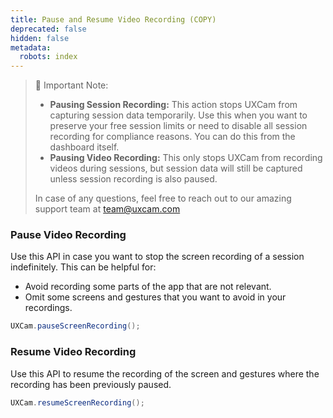 ```yaml
---
title: Pause and Resume Video Recording (COPY)
deprecated: false
hidden: false
metadata:
  robots: index
---
```

> 📘 Important Note:
>
> * **Pausing Session Recording:** This action stops UXCam from capturing session data temporarily. Use this when you want to preserve your free session limits or need to disable all session recording for compliance reasons. You can do this from the dashboard itself.
> * **Pausing Video Recording:** This only stops UXCam from recording videos during sessions, but session data will still be captured unless session recording is also paused.
>
> In case of any questions, feel free to reach out to our amazing support team at [team@uxcam.com](mailto:team@uxcam.com)

### Pause Video Recording

Use this API in case you want to stop the screen recording of a session indefinitely. This can be helpful for:

* Avoid recording some parts of the app that are not relevant.
* Omit some screens and gestures that you want to avoid in your recordings.

```java Android
UXCam.pauseScreenRecording();
```

### Resume Video Recording

Use this API to resume the recording of the screen and gestures where the recording has been previously paused.

```java Android
UXCam.resumeScreenRecording();
```